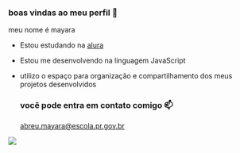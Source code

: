 ### boas vindas ao meu perfil 💋

meu nome é mayara

- Estou estudando na [alura](https://www.alura.com.br)
- Estou me desenvolvendo na linguagem JavaScript
- utilizo o espaço para organização e compartilhamento dos meus projetos desenvolvidos

  ### você pode entra em contato comigo 📫

  abreu.mayara@escola.pr.gov.br


 ![]( https://media1.tenor.com/m/nisaHYy8yAYAAAAd/besito-catlove.gif)
